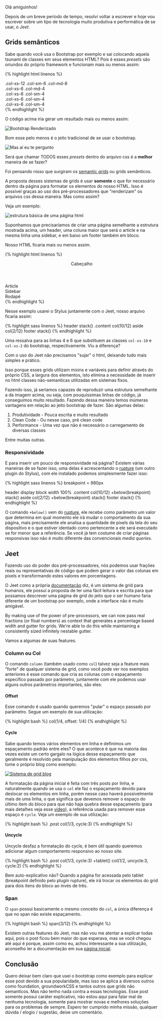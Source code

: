 
Olá amiguinhos!

Depois de um breve período de tempo, resolvi voltar a escrever e hoje vou escrever sobre um tipo de tecnologia muito produtiva e performática de se usar, o *Jeet*.

## Grids semânticos

Sabe quando você usa o Bootstrap por exemplo e sai colocando aquela tsunami de classes em seus elementos HTML? Pois é esses *presets* são oriundos do próprio framework e funcionam mais ou menos assim: 

{% highlight html linenos %}
<div class="row">
  <div class="col-xs-12 col-sm-6 col-md-8">.col-xs-12 .col-sm-6 .col-md-8</div>
  <div class="col-xs-6 col-md-4">.col-xs-6 .col-md-4</div>
</div>
<div class="row">
  <div class="col-xs-6 col-sm-4">.col-xs-6 .col-sm-4</div>
  <div class="col-xs-6 col-sm-4">.col-xs-6 .col-sm-4</div>
  <!-- Optional: clear the XS cols if their content doesn't match in height -->
  <div class="clearfix visible-xs-block"></div>
  <div class="col-xs-6 col-sm-4">.col-xs-6 .col-sm-4</div>
</div>
{% endhighlight %}

O código acima iria gerar um resultado mais ou menos assim:

![Bootstrap Renderizado](/posts/jeet/bootstap-render.png)

Bom esse pelo menos é o jeito tradicional de se usar o bootstrap.

![Mas aí eu te pergunto](/posts/learn-english/ai-eu-te-pergunto.jpg)

Será que chamar TODOS esses *presets* dentro do arquivo css é a **melhor** maneira de se fazer?

Foi pensando nisso que surgiram os [semantic grids](http://www.smashingmagazine.com/2011/08/the-semantic-grid-system-page-layout-for-tomorrow/) ou grids semânticos.

A proposta desses sistemas de grids é usar **somente** o que for necessário dentro da página para formatar os elementos do nosso HTML. Isso é possível graças ao uso dos pré-processadores que "renderizam" os arquivos css dessa maneira. Mas como assim?

Veja um exemplo:

![estrutura básica de uma página html](/posts/jeet/html-basic-structure.png)

Suponhamos que precisaríamos de criar uma página semelhante a estrutura mostrada acima, um header, uma coluna maior que será o article e na mesma linha uma sidebar, e em baixo um footer também em bloco.

Nosso HTML ficaria mais ou menos assim.


{% highlight html linenos %}
<body>
	<header>
		Cabeçalho
 	</header>
	<article class="content">
		Article
	</article>
	<aside>
		Sidebar
	</aside>
	<footer>
		Rodapé
	</footer>
</body>
{% endhighlight %}

Nesse exemplo usarei o Stylus juntamente com o Jeet, nosso arquivo ficaria assim:

{% highlight sass linenos %}
header
   stack()
.content
   col(10/12)
aside
   col(2/12)
footer
   stack()
{% endhighlight %}

Uma ressalva para as linhas 4 e 6 que substituem as classes `col-xs-10` e `col-xs-2` do bootstrap, respectivamente. Viu a diferença?

Com o uso do Jeet não precisamos "sujar" o html, deixando tudo mais simples e prático.

Isso porque esses grids utilizam mixins e variáveis para definir através do próprio CSS, a largura dos elementos, isto elimina a necessidade de inserir no html classes não-semanticas utilizadas em sistemas fixos.

Fazendo isso, já seríamos capazes de reproduzir uma estrutura semelhante a da imagem acima, ou seja, com pouquíssimas linhas de código, já conseguimos muito resultado. Fazendo dessa maneira temos inúmeras vantagens em relação ao jeito bootstrap de fazer. São algumas delas:

1. Produtividade - Pouca escrita e muito resultado
2. Clean Code - Ou nesse caso, pré clean code
3. Performance - Uma vez que não é necessário o carregamento de diversas classes

Entre muitas outras.

### Responsividade

E para inserir um pouco de responsividade ná página? Existem várias maneiras de se fazer isso, uma delas é acrescentando o [rupture](http://jenius.github.io/rupture/) (um outro plugin do Stylus), com ele instalado podemos simplesmente fazer isso:

{% highlight sass linenos %}
breakpoint = 980px

header
   display block
   width 100%
.content
   col(10/12)
   +below(breakpoint)
      stack()
aside
   col(2/12)
   +below(breakpoint)
   stack()
footer
   stack()
{% endhighlight %}

O comando `+below()` vem do [rupture](http://jenius.github.io/rupture/), ele recebe como parâmetro um valor que determina em qual momento ele irá mudar o comportamento da sua página, mais precisamente ele analisa a quantidade de pixels da tela do seu dispositivo e o que estiver identado como pertencente a ele será executado se for menor que a referência. Se você já tem costume de criar páginas responsivas isso não é muito diferente das convencionais *media queries*.

## Jeet

Fazendo uso do poder dos pré-processadores, nós podemos usar frações reais ou representativas de código que podem gerar o valor das colunas em pixels e transformando estes valores em porcentagens.

O Jeet como a própria [documentação](http://jeet.gs/) diz, é um sistema de grid para humanos, ele possui a proposta de ter uma fácil leitura e escrita para que possamos descrever uma página de grid do jeito que o ser humano faria diferente de um bootstrap por exemplo, onde a interface não é muito amigável.

By making use of the power of pre-processors, we can now pass real fractions (or float numbers) as context that generates a percentage based width and gutter for grids. We're able to do this while maintaining a consistently sized infinitely nestable gutter.

Vamos a algumas de suas features.

### Column ou Col

O comando `column` (também usado como `col`) talvez seja a feature mais "forte" de qualquer sistema de grid, como você pode ver nos exemplos anteriores é esse comando que cria as colunas com o espaçamento específico passado por parâmetro, juntamente com ele podemos usar alguns outros parâmetros importantes, são eles:

#### Offset

Esse comando é usado quando queremos "pular" o espaço passado por parâmetro. Segue um exemplo de sua utilização:

{% highlight bash %}
col(1/4, offset: 1/4)
{% endhighlight %}

#### Cycle

Sabe quando temos vários elementos em linha e definimos um espaçamento padrão entre eles? O que acontece é que na maioria das vezes existe um certo gargalo na lógica desse espaçamento que geralmente é resolvido pela manipulação dos elementos filhos por css, tome o próprio blog como exemplo:

[![Sistema de grid blog](/posts/jeet/grid-blog.png)](/posts/jeet/grid-blog.png)

A formatação da página inicial é feita com três posts por linha, e naturalmente quando se usa o `col` ele faz o espaçamento devido para deslocar os elementos em linha, porém nesse caso haverá possivelmente mais de uma linha, o que significa que devemos remover o espaço do último item do bloco para que não haja quebra desse espaçamento (para mais detalhes veja esse [vídeo](https://www.youtube.com/watch?v=roqlCwEn4iI)), a referência usada para remover esse espaço é `cycle`. Veja um exemplo de sua utilização:

{% highlight bash %}
.post
   col(1/3, cycle:3)
{% endhighlight %}

#### Uncycle

Uncycle desfaz a formatação do cycle, é bem útil quando queremos adicionar algum comportamento responsivo ao nosso site.

{% highlight bash %}
.post
   col(1/3, cycle:3)
   +tablet()
      col(1/2, uncycle:3, cycle:2)
{% endhighlight %}

Bem auto-explicativo não? Quando a página for acessada pelo tablet (breakpoint definido pelo plugin rupture), ele irá trocar os elementos do grid para dois itens do bloco ao invés de três.

### Span

O `span` possui basicamente o mesmo conceito do `col`, a única diferença é que no span não existe espaçamento.

{% highlight bash %}
span(3/12)
{% endhighlight %}

Existem outras features do Jeet, mas não vou me atentar a explicar todas aqui, pois o post ficou bem maior do que esperava, mas se você chegou até aqui é porque, assim como eu, achou interessante a sua utilização, aconselho ler a documentação em sua [página inicial](http://jeet.gs/).

## Conclusão

Quero deixar bem claro que usei o bootstrap como exemplo para explicar esse post devido a sua popularidade, mas isso se aplica a diversos outros como foundation, groundworkCSS e tantos outros que grids não semanticos. Mas não tenho nada contra a essas tecnologias. Esse post somente possui caráter explicativo, não estou aqui para falar mal de nenhuma tecnologia, somente para mostrar novas e melhores soluções para os problemas de sempre. Espero ter cumprido minha missão, qualquer dúvida / elogio / sugestão, deixe um comentário.